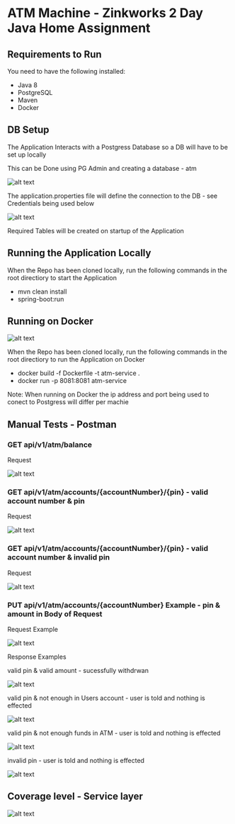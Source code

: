# ATM Machine - Zinkworks 2 Day Java Home Assignment

## Requirements to Run

You need to have the following installed:

- Java 8
- PostgreSQL
- Maven
- Docker

## DB Setup

The Application Interacts with a Postgress Database so a DB will have to be set up locally

This can be Done using PG Admin and creating a database - atm

![alt text](https://github.com/TomHamm/Resources/blob/main/database.jpg)

The application.properties file will define the connection to the DB - see Credentials being used below

![alt text](https://github.com/TomHamm/Resources/blob/main/databaseCredentials.jpg)

Required Tables will be created on startup of the Application

## Running the Application Locally

When the Repo has been cloned locally, run the following commands in the root directiory to start the Application

- mvn clean install
- spring-boot:run

## Running on Docker

![alt text](https://github.com/TomHamm/Resources/blob/main/Dockerfile.jpg)

When the Repo has been cloned locally, run the following commands in the root directiory to run the Application on Docker

- docker build -f Dockerfile -t atm-service .
- docker run -p 8081:8081 atm-service

Note: When running on Docker the ip address and port being used to conect to Postgress will differ per machie 

## Manual Tests - Postman

### GET api/v1/atm/balance

Request

![alt text](https://github.com/TomHamm/Resources/blob/main/get-atm.jpg)

### GET api/v1/atm/accounts/{accountNumber}/{pin} - valid account number & pin

Request

![alt text](https://github.com/TomHamm/Resources/blob/main/get-account-s.jpg)

### GET api/v1/atm/accounts/{accountNumber}/{pin} - valid account number & invalid pin

Request

![alt text](https://github.com/TomHamm/Resources/blob/main/get-account-invalid.jpg)

### PUT api/v1/atm/accounts/{accountNumber} Example - pin & amount in Body of Request

Request Example

![alt text](https://github.com/TomHamm/Resources/blob/main/update-request-sucsess.jpg)

Response Examples

valid pin & valid amount - sucessfully withdrwan

![alt text](https://github.com/TomHamm/Resources/blob/main/update-response-sucsess.jpg)

valid pin & not enough in Users account - user is told and nothing is effected

![alt text](https://github.com/TomHamm/Resources/blob/main/update-response-insuficent-account-funds.jpg)

valid pin & not enough funds in ATM - user is told and nothing is effected

![alt text](https://github.com/TomHamm/Resources/blob/main/update-response-insuficent-atm-funds.jpg)

invalid pin - user is told and nothing is effected

![alt text](https://github.com/TomHamm/Resources/blob/main/update-response-pin-incorrect.jpg)

## Coverage level - Service layer

![alt text](https://github.com/TomHamm/Resources/blob/main/test-coverage-results.jpg)

